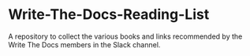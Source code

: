# Write-The-Docs-Reading-List
A repository to collect the various books and links recommended by the Write The Docs members in the Slack channel.
